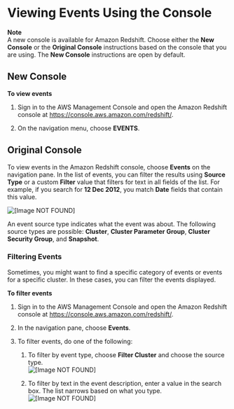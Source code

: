 # Viewing Events Using the Console<a name="viewing-events-console"></a>

**Note**  
A new console is available for Amazon Redshift\. Choose either the **New Console** or the **Original Console** instructions based on the console that you are using\. The **New Console** instructions are open by default\.

## New Console<a name="event-view"></a>

**To view events**

1. Sign in to the AWS Management Console and open the Amazon Redshift console at [https://console\.aws\.amazon\.com/redshift/](https://console.aws.amazon.com/redshift/)\.

1. On the navigation menu, choose **EVENTS**\. 

## Original Console<a name="event-view-originalconsole"></a>

To view events in the Amazon Redshift console, choose **Events** on the navigation pane\. In the list of events, you can filter the results using **Source Type** or a custom **Filter** value that filters for text in all fields of the list\. For example, if you search for **12 Dec 2012**, you match **Date** fields that contain this value\.

![\[Image NOT FOUND\]](http://docs.aws.amazon.com/redshift/latest/mgmt/images/events-list-10.png)

An event source type indicates what the event was about\. The following source types are possible: **Cluster**, **Cluster Parameter Group**, **Cluster Security Group**, and **Snapshot**\.

### Filtering Events<a name="filtering-events"></a>

Sometimes, you might want to find a specific category of events or events for a specific cluster\. In these cases, you can filter the events displayed\.<a name="filtering-event-task"></a>

**To filter events**

1. Sign in to the AWS Management Console and open the Amazon Redshift console at [https://console\.aws\.amazon\.com/redshift/](https://console.aws.amazon.com/redshift/)\.

1. In the navigation pane, choose **Events**\.

1. To filter events, do one of the following:

   1. To filter by event type, choose **Filter Cluster** and choose the source type\.  
![\[Image NOT FOUND\]](http://docs.aws.amazon.com/redshift/latest/mgmt/images/events-list-20.png)

   1. To filter by text in the event description, enter a value in the search box\. The list narrows based on what you type\.  
![\[Image NOT FOUND\]](http://docs.aws.amazon.com/redshift/latest/mgmt/images/events-list-30.png)